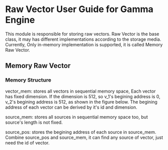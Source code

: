 # Raw Vector User Guide for Gamma Engine


This module is responsible for storing raw vectors. Raw Vector is the base class, it may has different implementations according to the storage media. Currently, Only in-memory implementation is supported, it is called Memory Raw Vector.

## Memory Raw Vector

### Memory Structure


vector\_mem: stores all vectors in sequential memory space, Each vector has fixed dimension. If the dimension is 512, so v\_1's begining address is 0, v\_2's begining address is 512, as shown in the figure below. The begining address of each vector can be derived by it's id and dimension. 

source\_mem: stores all sources in sequential memory space too, but source's length is not fixed.

source\_pos: stores the begining address of each source in source_mem. Combine source\_pos and source\_mem, it can find any source of vector, just need the id of vector.
